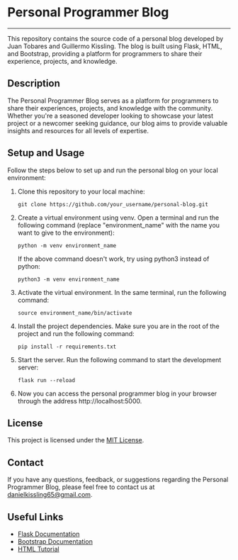 # Personal Programmer Blog
---
This repository contains the source code of a personal blog developed by Juan Tobares and Guillermo Kissling. The blog is built using Flask, HTML, and Bootstrap, providing a platform for programmers to share their experience, projects, and knowledge.

## Description
The Personal Programmer Blog serves as a platform for programmers to share their experiences, projects, and knowledge with the community. Whether you're a seasoned developer looking to showcase your latest project or a newcomer seeking guidance, our blog aims to provide valuable insights and resources for all levels of expertise.

## Setup and Usage
Follow the steps below to set up and run the personal blog on your local environment:

1. Clone this repository to your local machine:

    ```
    git clone https://github.com/your_username/personal-blog.git
    ```

2. Create a virtual environment using venv. Open a terminal and run the following command (replace "environment_name" with the name you want to give to the environment):

    ```
    python -m venv environment_name
    ```

    If the above command doesn't work, try using python3 instead of python:

    ```
    python3 -m venv environment_name
    ```

3. Activate the virtual environment. In the same terminal, run the following command:

    ```
    source environment_name/bin/activate
    ```

4. Install the project dependencies. Make sure you are in the root of the project and run the following command:

    ```
    pip install -r requirements.txt
    ```

5. Start the server. Run the following command to start the development server:

    ```
    flask run --reload
    ```

6. Now you can access the personal programmer blog in your browser through the address http://localhost:5000.


## License
This project is licensed under the [MIT License](LICENSE).

## Contact
If you have any questions, feedback, or suggestions regarding the Personal Programmer Blog, please feel free to contact us at [danielkissling65@gmail.com](mailto:danielkissling65@gmail.com).

## Useful Links
- [Flask Documentation](https://flask.palletsprojects.com/)
- [Bootstrap Documentation](https://getbootstrap.com/)
- [HTML Tutorial](https://www.w3schools.com/html/)
